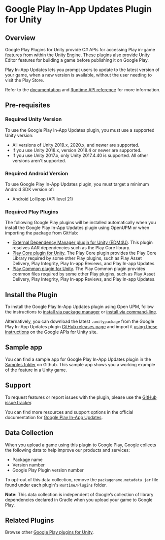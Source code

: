 # Google Play In-App Updates Plugin for Unity

## Overview

Google Play Plugins for Unity provide C# APIs for accessing Play in-game features from within the Unity Engine. These plugins also provide Unity Editor features for building a game before publishing it on Google Play.  

Play In-App Updates lets you prompt users to update to the latest version of your game, when a new version is available, without the user needing to visit the Play Store.

Refer to the [documentation](https://developer.android.com/guide/playcore/in-app-updates/unity) and [Runtime API reference](https://developer.android.com/reference/unity/namespace/Google/Play/AppUpdate) for more information.

## Pre-requisites

### Required Unity Version

To use the Google Play In-App Updates plugin, you must use a supported Unity version:

- All versions of Unity 2019.x, 2020.x, and newer are supported.
- If you use Unity 2018.x, version 2018.4 or newer are supported.
- If you use Unity 2017.x, only Unity 2017.4.40 is supported. All other versions aren't supported.

### Required Android Version
To use Google Play In-App Updates plugin, you must target a minimum Android SDK version of:

- Android Lollipop (API level 21)

### Required Play Plugins

The following Google Play plugins will be installed automatically when you install the Google Play In-App Updates plugin using OpenUPM or when importing the package from GitHub:

- [External Dependency Manager plugin for Unity (EDM4U)](https://github.com/googlesamples/unity-jar-resolver). This plugin resolves AAR dependencies such as the Play Core library.
- [Play Core plugin for Unity](https://github.com/google/play-core-unity). The Play Core plugin provides the Play Core Library required by some other Play plugins, such as Play Asset Delivery, Play Integrity, Play In-app Reviews, and Play In-app Updates.
- [Play Common plugin for Unity](https://github.com/google/play-common-unity). The Play Common plugin provides common files required by some other Play plugins, such as Play Asset Delivery, Play Integrity, Play In-app Reviews, and Play In-app Updates.

## Install the Plugin

To install the Google Play In-App Updates plugin using Open UPM, follow the instructions to [install via package manager](https://openupm.com/packages/com.google.play.appupdate/#modal-manualinstallation) or [install via command-line](https://openupm.com/packages/com.google.play.appupdate/#modal-commandlinetool).

Alternatively, you can download the latest `.unitypackage` from the Google Play In-App Updates plugin [GitHub releases page](https://github.com/google/play-in-app-updates-unity/releases) and import it [using these instructions](https://developers.google.com/unity/instructions#install-unitypackage) on the Google APIs for Unity site.

## Sample app
You can find a sample app for Google Play In-App Updates plugin in the [Samples folder](https://github.com/google/play-in-app-updates-unity/tree/main/Samples) on Github. This sample app shows you a working example of the feature in a Unity game.

## Support

To request features or report issues with the plugin, please use the [GitHub issue tracker](https://github.com/google/play-in-app-updates-unity/issues).

You can find more resources and support options in the official documentation for [Google Play In-App Updates](https://developer.android.com/guide/playcore/in-app-updates).

## Data Collection

When you upload a game using this plugin to Google Play, Google collects the following data to help improve our products and services:

- Package name
- Version number
- Google Play Plugin version number

To opt-out of this data collection, remove the `packagename.metadata.jar` file found under each plugin's `Runtime/Plugins` folder.

**Note:** This data collection is independent of Google’s collection of library dependencies declared in Gradle when you upload your game to Google Play.

## Related Plugins

Browse other [Google Play plugins for Unity](https://developers.google.com/unity/packages#google_play).
